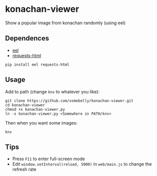 # konachan-viewer
Show a popular image from konachan randomly (using eel)

## Dependences

 - [eel](https://github.com/samuelhwilliams/Eel)
 - [requests-html](https://github.com/psf/requests-html)

```
pip install eel requests-html
```

## Usage

Add to path (change `knv` to whatever you like):
```
git clone https://github.com/somebelly/konachan-viewer.git
cd konachan-viewer
chmod +x konachan-viewer.py
ln -s konachan-viewer.py <Somewhere in PATH/knv>
```

Then when you want some images:
```
knv
```

## Tips
 - Press `F11` to enter full-screen mode
 - Edit `window.setInterval(reload, 5000)` in `web/main.js` to change the refresh rate
